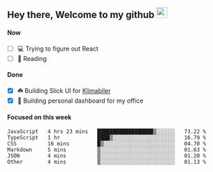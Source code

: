 ## Hey there, Welcome to my github <img src="https://media.giphy.com/media/hvRJCLFzcasrR4ia7z/giphy.gif" width="25px">

#### Now
- [ ] 💻 Trying to figure out React
- [ ] 📕 Reading

#### Done
- [x] ☘️ Building Slick UI for [Klimabiler](https://klimabiler.dk)
- [x] 🚀 Building personal dashboard for my office
 
 #### Focused on this week
<!--START_SECTION:waka-->

```text
JavaScript   4 hrs 23 mins   ██████████████████▒░░░░░░   73.22 %
TypeScript   1 hr            ████▒░░░░░░░░░░░░░░░░░░░░   16.79 %
CSS          16 mins         █▒░░░░░░░░░░░░░░░░░░░░░░░   04.70 %
Markdown     5 mins          ▒░░░░░░░░░░░░░░░░░░░░░░░░   01.63 %
JSON         4 mins          ▒░░░░░░░░░░░░░░░░░░░░░░░░   01.20 %
Other        4 mins          ▒░░░░░░░░░░░░░░░░░░░░░░░░   01.13 %
```

<!--END_SECTION:waka-->

